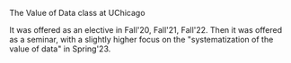 The Value of Data class at UChicago

It was offered as an elective in Fall'20, Fall'21, Fall'22. Then it was offered as a seminar, with a slightly higher focus on the "systematization of the value of data" in Spring'23.

